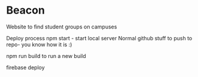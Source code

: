# Beacon
Website to find student groups on campuses


Deploy process
npm start -  start local server
Normal github stuff to push to repo- you know how it is :)

npm run build to run a new build

firebase deploy
